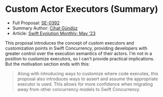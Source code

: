 # Custom Actor Executors (Summary)

* Full Proposal: [SE-0392](https://github.com/apple/swift-evolution/blob/main/proposals/0392-custom-actor-executors.md)
* Summary Author: [Cihat Gündüz](https://fline.dev/about)
* Article: [Swift Evolution Monthly: May ‘23](https://www.fline.dev/swift-evolution-monthly-may-23/#se-0392-custom-actor-executors)

This proposal introduces the concept of custom executors and customization points in Swift Concurrency, providing developers with greater control over the execution semantics of their actors. I'm not in a position to customize executors, so I can't provide practical implications. But the motivation section ends with this:

> Along with introducing ways to customize where code executes, this proposal also introduces ways to assert and assume the appropriate executor is used. This allows for more confidence when migrating away from other concurrency models to Swift Concurrency.
